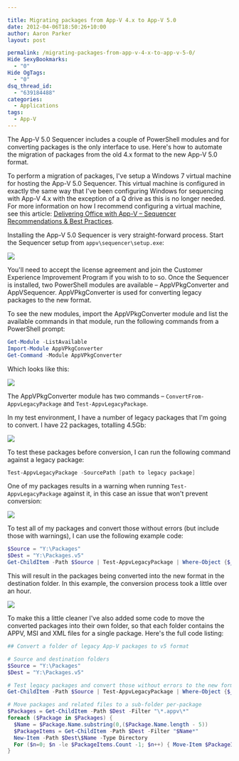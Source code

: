 ```yaml
---

title: Migrating packages from App-V 4.x to App-V 5.0
date: 2012-04-06T18:50:26+10:00
author: Aaron Parker
layout: post

permalink: /migrating-packages-from-app-v-4-x-to-app-v-5-0/
Hide SexyBookmarks:
  - "0"
Hide OgTags:
  - "0"
dsq_thread_id:
  - "639184488"
categories:
  - Applications
tags:
  - App-V
---
```

The App-V 5.0 Sequencer includes a couple of PowerShell modules and for converting packages is the only interface to use. Here's how to automate the migration of packages from the old 4.x format to the new App-V 5.0 format.

To perform a migration of packages, I've setup a Windows 7 virtual machine for hosting the App-V 5.0 Sequencer. This virtual machine is configured in exactly the same way that I've been configuring Windows for sequencing with App-V 4.x with the exception of a Q drive as this is no longer needed. For more information on how I recommend configuring a virtual machine, see this article: [Delivering Office with App-V – Sequencer Recommendations & Best Practices]({{site.baseurl}}/virtualisation/delivering-office-with-app-v-sequencer-recommendations/).

Installing the App-V 5.0 Sequencer is very straight-forward process. Start the Sequencer setup from `appv\sequencer\setup.exe`:

![]({{site.baseurl}}/media/2012/04/SequencerSetup.png)

You'll need to accept the license agreement and join the Customer Experience Improvement Program if you wish to to so. Once the Sequencer is installed, two PowerShell modules are available – AppVPkgConverter and AppVSequencer. AppVPkgConverter is used for converting legacy packages to the new format.

To see the new modules, import the AppVPkgConverter module and list the available commands in that module, run the following commands from a PowerShell prompt:

```powershell
Get-Module -ListAvailable  
Import-Module AppVPkgConverter  
Get-Command -Module AppVPkgConverter
```

Which looks like this:

![]({{site.baseurl}}/media/2012/04/Screen-Shot-2012-04-06-at-13.40.15.png)

The AppVPkgConverter module has two commands – `ConvertFrom-AppvLegacyPackage` and `Test-AppvLegacyPackage`.

In my test environment, I have a number of legacy packages that I'm going to convert. I have 22 packages, totalling 4.5Gb:

![]({{site.baseurl}}/media/2012/04/Packages.png)

To test these packages before conversion, I can run the following command against a legacy package:

```powershell
Test-AppvLegacyPackage -SourcePath [path to legacy package]
```

One of my packages results in a warning when running `Test-AppvLegacyPackage` against it, in this case an issue that won't prevent conversion:

![]({{site.baseurl}}/media/2012/04/Screen-Shot-2012-04-06-at-13.16.271.png)

To test all of my packages and convert those without errors (but include those with warnings), I can use the following example code:

```powershell
$Source = "Y:\Packages"  
$Dest = "Y:\Packages.v5"  
Get-ChildItem -Path $Source | Test-AppvLegacyPackage | Where-Object {$_.Errors.Count -eq 0 } | ConvertFrom-AppvLegacyPackage -DestinationPath $Dest
```

This will result in the packages being converted into the new format in the destination folder. In this example, the conversion process took a little over an hour.

![]({{site.baseurl}}/media/2012/04/Screen-Shot-2012-04-06-at-18.05.25.png)

To make this a little cleaner I've also added some code to move the converted packages into their own folder, so that each folder contains the APPV, MSI and XML files for a single package. Here's the full code listing:

```powershell
## Convert a folder of legacy App-V packages to v5 format

# Source and destination folders  
$Source = "Y:\Packages"  
$Dest = "Y:\Packages.v5"

# Test legacy packages and convert those without errors to the new format  
Get-ChildItem -Path $Source | Test-AppvLegacyPackage | Where-Object {$_.Errors.Count -eq 0 } | ConvertFrom-AppvLegacyPackage -DestinationPath $Dest

# Move packages and related files to a sub-folder per-package  
$Packages = Get-ChildItem -Path $Dest -Filter "\*.appv\*"  
foreach ($Package in $Packages) {  
  $Name = $Package.Name.substring(0,($Package.Name.length - 5))  
  $PackageItems = Get-ChildItem -Path $Dest -Filter "$Name*"  
  New-Item -Path $Dest\$Name -Type Directory  
  For ($n=0; $n -le $PackageItems.Count -1; $n++) { Move-Item $PackageItems[$n].FullName $Dest\$Name }
}  
```
